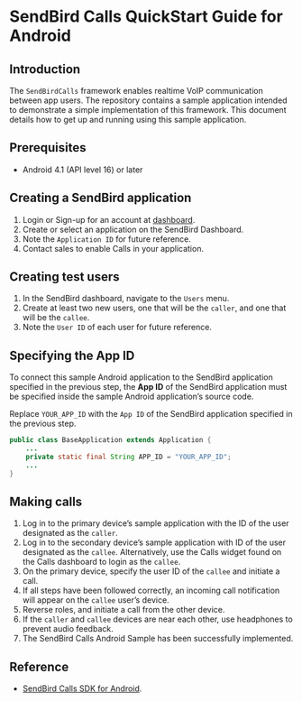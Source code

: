 # SendBird Calls QuickStart Guide for Android

## Introduction

The `SendBirdCalls` framework enables realtime VoIP communication between app users.  The repository contains a sample application intended to demonstrate a simple implementation of this framework. This document details how to get up and running using this sample application.

## Prerequisites

- Android 4.1 (API level 16) or later

## Creating a SendBird application

 1. Login or Sign-up for an account at [dashboard](https://dashboard.sendbird.com).
 2. Create or select an application on the SendBird Dashboard.
 3. Note the `Application ID` for future reference.
 4. Contact sales to enable Calls in your application.

## Creating test users

 1. In the SendBird dashboard, navigate to the `Users` menu.
 2. Create at least two new users, one that will be the `caller`, and one that will be the `callee`.
 3. Note the `User ID` of each user for future reference.

## Specifying the App ID

To connect this sample Android application to the SendBird application specified in the previous step, the **App ID** of the SendBird application must be specified inside the sample Android application’s source code.

Replace `YOUR_APP_ID` with the `App ID` of the SendBird application specified in the previous step.

```java
public class BaseApplication extends Application {
    ...
    private static final String APP_ID = "YOUR_APP_ID";
    ...
}
```

## Making calls

 1. Log in to the primary device’s sample application with the ID of the user designated as the `caller`.
 2. Log in to the secondary device’s sample application with ID of the user designated as the `callee`.  Alternatively, use the Calls widget found on the Calls dashboard to login as the `callee`.
 3. On the primary device, specify the user ID of the `callee` and initiate a call.
 4. If all steps have been followed correctly, an incoming call notification will appear on the `callee` user’s device.
 5. Reverse roles, and initiate a call from the other device.
 6. If the `caller` and `callee` devices are near each other, use headphones to prevent audio feedback.
 7. The SendBird Calls Android Sample has been successfully implemented.

## Reference

- [SendBird Calls SDK for Android](https://github.com/sendbird/sendbird-calls-android).
